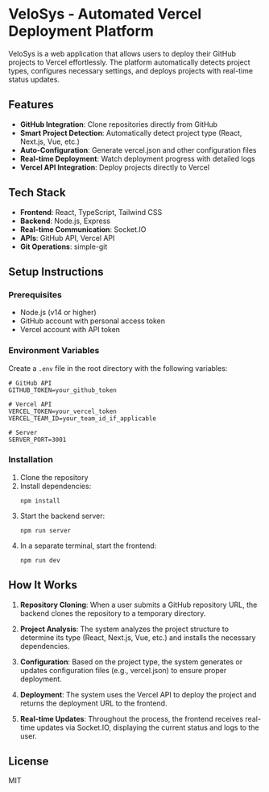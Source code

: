 # VeloSys - Automated Vercel Deployment Platform

VeloSys is a web application that allows users to deploy their GitHub projects to Vercel effortlessly. The platform automatically detects project types, configures necessary settings, and deploys projects with real-time status updates.

## Features

- **GitHub Integration**: Clone repositories directly from GitHub
- **Smart Project Detection**: Automatically detect project type (React, Next.js, Vue, etc.)
- **Auto-Configuration**: Generate vercel.json and other configuration files
- **Real-time Deployment**: Watch deployment progress with detailed logs
- **Vercel API Integration**: Deploy projects directly to Vercel

## Tech Stack

- **Frontend**: React, TypeScript, Tailwind CSS
- **Backend**: Node.js, Express
- **Real-time Communication**: Socket.IO
- **APIs**: GitHub API, Vercel API
- **Git Operations**: simple-git

## Setup Instructions

### Prerequisites

- Node.js (v14 or higher)
- GitHub account with personal access token
- Vercel account with API token

### Environment Variables

Create a `.env` file in the root directory with the following variables:

```
# GitHub API
GITHUB_TOKEN=your_github_token

# Vercel API
VERCEL_TOKEN=your_vercel_token
VERCEL_TEAM_ID=your_team_id_if_applicable

# Server
SERVER_PORT=3001
```

### Installation

1. Clone the repository
2. Install dependencies:
   ```
   npm install
   ```
3. Start the backend server:
   ```
   npm run server
   ```
4. In a separate terminal, start the frontend:
   ```
   npm run dev
   ```

## How It Works

1. **Repository Cloning**: When a user submits a GitHub repository URL, the backend clones the repository to a temporary directory.

2. **Project Analysis**: The system analyzes the project structure to determine its type (React, Next.js, Vue, etc.) and installs the necessary dependencies.

3. **Configuration**: Based on the project type, the system generates or updates configuration files (e.g., vercel.json) to ensure proper deployment.

4. **Deployment**: The system uses the Vercel API to deploy the project and returns the deployment URL to the frontend.

5. **Real-time Updates**: Throughout the process, the frontend receives real-time updates via Socket.IO, displaying the current status and logs to the user.

## License

MIT